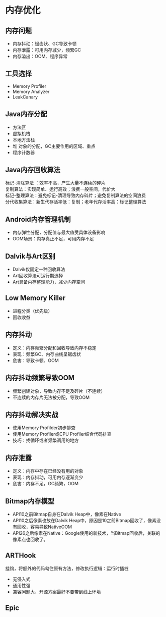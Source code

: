 # 内存优化

## 内存问题

* 内存抖动：锯齿状、GC导致卡顿
* 内存泄露：可用内存减少，频繁GC
* 内存溢出：OOM、程序异常

## 工具选择

* Memory Profiler
* Memory Analyzer
* LeakCanary

## Java内存分配
* 方法区
* 虚拟机栈
* 本地方法栈
* 堆 对象的分配，GC主要作用的区域、重点
* 程序计数器

## Java内存回收算法
标记-清除算法 ：效率不高，产生大量不连续的碎片  
复制算法：实现简单、运行高效；浪费一般空间，代价大  
标记-整理算法：避免标记-清理导致内存碎片；避免复制算法的空间浪费  
分代收集算法：新生代存活率低：复制；老年代存活率高：标记整理算法  

## Android内存管理机制
* 内存弹性分配，分配值与最大值受具体设备影响
* OOM场景：内存真正不足，可用内存不足

## Dalvik与Art区别
* Dalvik仅固定一种回收算法
* Art回收算法可运行期选择
* Art具备内存整理能力，减少内存空间

## Low Memory Killer
* 进程分类（优先级）
* 回收收益

## 内存抖动
* 定义：内存频繁分配和回收导致内存不稳定
* 表现：频繁GC、内存曲线呈锯齿状
* 危害：导致卡顿、OOM

## 内存抖动频繁导致OOM
* 频繁创建对象，导致内存不足及碎片（不连续）
* 不连续的内存片无法被分配，导致OOM

## 内存抖动解决实战
* 使用Memory Profilder初步排查
* 使用Memory Profiler或CPU Profiler结合代码排查
* 技巧：找循环或者频繁调用的地方

## 内存泄露

* 定义：内存中存在已经没有用的对象
* 表现：内存抖动，可用内存逐渐变少
* 危害：内存不足，GC频繁，OOM

## Bitmap内存模型
* API10之前Bitmap自身在Dalvik Heap中，像素在Native
* API10之后像素也放在Dalvik Heap中，原因是10之前Bitmap回收了，像素没有回收，容易导致NativeOOM
* API26之后像素在Native：Google使用的新技术，当Bitmap回收后，关联的像素点也回收了。

## ARTHook
挂钩，将额外的代码勾住原有方法，修改执行逻辑：运行时插桩

* 无侵入式
* 通用性强
* 兼容问题大，开源方案最好不要带到线上环境

## Epic
